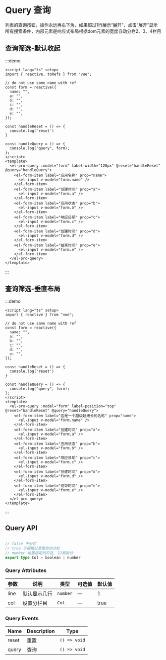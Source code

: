 # Query 查询

列表的查询按钮，操作永远再右下角，如果超过1行展示“展开”，点击“展开”显示所有搜索条件，内部元素是响应式布局根据dom元素的宽度自动分栏2、3、4栏目

## 查询筛选-默认收起

:::demo

```vue
<script lang="ts" setup>
import { reactive, toRefs } from "vue";

// do not use same name with ref
const form = reactive({
  name: "",
  a: "",
  b: "",
  c: "",
  d: "",
  e: "",
});

const handleReset = () => {
  console.log('reset')
}

const handleQuery = () => {
  console.log("query", form);
};
</script>
<template>
  <el-pro-query :model="form" label-width="120px" @reset="handleReset" @query="handleQuery">
    <el-form-item label="应用名称" prop="name">
      <el-input v-model="form.name" />
    </el-form-item>
    <el-form-item label="创建时间" prop="a">
      <el-input v-model="form.a" />
    </el-form-item>
    <el-form-item label="应用状态" prop="b">
      <el-input v-model="form.b" />
    </el-form-item>
    <el-form-item label="响应日期" prop="c">
      <el-input v-model="form.c" />
    </el-form-item>
    <el-form-item label="创建时间" prop="d">
      <el-input v-model="form.d" />
    </el-form-item>
    <el-form-item label="结束时间" prop="e">
      <el-input v-model="form.e" />
    </el-form-item>
  </el-pro-query>
</template>
```

:::

## 查询筛选-垂直布局

:::demo

```vue
<script lang="ts" setup>
import { reactive } from "vue";

// do not use same name with ref
const form = reactive({
  name: "",
  a: "",
  b: "",
  c: "",
  d: "",
  e: "",
});

const handleReset = () => {
  console.log('reset')
}

const handleQuery = () => {
  console.log("query", form);
};
</script>
<template>
  <el-pro-query :model="form" label-position="top" @reset="handleReset" @query="handleQuery">
    <el-form-item label="这是一个超级超级长的名称" prop="name">
      <el-input v-model="form.name" />
    </el-form-item>
    <el-form-item label="创建时间" prop="a">
      <el-input v-model="form.a" />
    </el-form-item>
    <el-form-item label="应用状态" prop="b">
      <el-input v-model="form.b" />
    </el-form-item>
    <el-form-item label="响应日期" prop="c">
      <el-input v-model="form.c" />
    </el-form-item>
    <el-form-item label="创建时间" prop="d">
      <el-input v-model="form.d" />
    </el-form-item>
    <el-form-item label="结束时间" prop="e">
      <el-input v-model="form.e" />
    </el-form-item>
  </el-pro-query>
</template>
```

:::

## Query API

```ts

// false 不分栏
// true 子根据父宽度自动分栏
// number 设置指定的栏目, 12格拆分
export type Col = boolean | number
```

### Query Attributes

| 参数 | 说明         | 类型     | 可选值 | 默认值 |
|------|------------|----------|--------|--------|
| line | 默认显示几行 | `number` | —      | 1      |
| col  | 设置分栏目   | `Col`    | —      | true   |

### Query Events

| Name  | Description | Type         |
|-------|-------------|--------------|
| reset | 重置        | `() => void` |
| query | 查询        | `() => void` |

